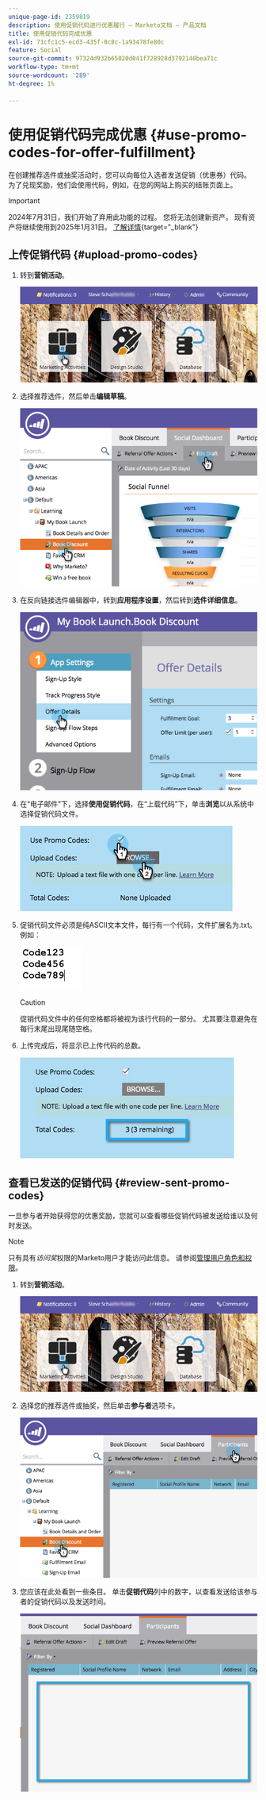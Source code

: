 ```yaml
---
unique-page-id: 2359819
description: 使用促销代码进行优惠履行 — Marketo文档 — 产品文档
title: 使用促销代码完成优惠
exl-id: 71cfc1c5-ecd3-435f-8c8c-1a93478fe80c
feature: Social
source-git-commit: 97324d932b65020d041f728928d3792140bea71c
workflow-type: tm+mt
source-wordcount: '289'
ht-degree: 1%

---
```


# 使用促销代码完成优惠 {#use-promo-codes-for-offer-fulfillment}

在创建推荐选件或抽奖活动时，您可以向每位入选者发送促销（优惠券）代码。 为了兑现奖励，他们会使用代码，例如，在您的网站上购买的结账页面上。

>[!IMPORTANT]
>
>2024年7月31日，我们开始了弃用此功能的过程。 您将无法创建新资产。 现有资产将继续使用到2025年1月31日。 [了解详情](https://nation.marketo.com/t5/employee-blogs/marketo-engage-social-features-deprecation/ba-p/351977){target="_blank"}

## 上传促销代码 {#upload-promo-codes}

1. 转到&#x200B;**营销活动**。

   ![](assets/login-marketing-activities-2.png)

1. 选择推荐选件，然后单击&#x200B;**编辑草稿**。

   ![](assets/image2015-4-22-11-3a16-3a45.png)

1. 在反向链接选件编辑器中，转到&#x200B;**应用程序设置**，然后转到&#x200B;**选件详细信息**。

   ![](assets/image2015-4-22-11-3a23-3a39.png)

1. 在“电子邮件”下，选择&#x200B;**使用促销代码**，在“上载代码”下，单击&#x200B;**浏览**&#x200B;以从系统中选择促销代码文件。

   ![](assets/image2015-4-22-12-3a52-3a43.png)

1. 促销代码文件必须是纯ASCII文本文件，每行有一个代码，文件扩展名为.txt。 例如：

   ![](assets/image2015-4-22-13-3a2-3a23.png)

   >[!CAUTION]
   >
   >促销代码文件中的任何空格都将被视为该行代码的一部分。 尤其要注意避免在每行末尾出现尾随空格。

1. 上传完成后，将显示已上传代码的总数。

   ![](assets/image2015-4-22-13-3a8-3a31.png)

## 查看已发送的促销代码 {#review-sent-promo-codes}

一旦参与者开始获得您的优惠奖励，您就可以查看哪些促销代码被发送给谁以及何时发送。

>[!NOTE]
>
>只有具有&#x200B;_访问奖_&#x200B;权限的Marketo用户才能访问此信息。 请参阅[管理用户角色和权限](/help/marketo/product-docs/administration/users-and-roles/managing-user-roles-and-permissions.md)。

1. 转到&#x200B;**营销活动**。

   ![](assets/login-marketing-activities-2.png)

1. 选择您的推荐选件或抽奖，然后单击&#x200B;**参与者**&#x200B;选项卡。

   ![](assets/image2015-4-22-11-3a36-3a22.png)

1. 您应该在此处看到一些条目。 单击&#x200B;**促销代码**&#x200B;列中的数字，以查看发送给该参与者的促销代码以及发送时间。

   ![](assets/image2015-4-22-11-3a36-3a43.png)
